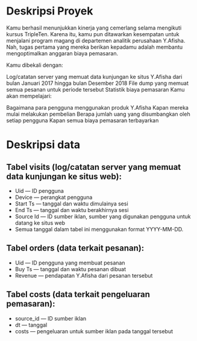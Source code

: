 # Deskripsi Proyek
Kamu berhasil menunjukkan kinerja yang cemerlang selama mengikuti kursus TripleTen.
Karena itu, kamu pun ditawarkan kesempatan untuk menjalani program magang di departemen analitik perusahaan Y.Afisha.
Nah, tugas pertama yang mereka berikan kepadamu adalah membantu mengoptimalkan anggaran biaya pemasaran. 

Kamu dibekali dengan:

Log/catatan server yang memuat data kunjungan ke situs Y.Afisha dari bulan Januari 2017 hingga bulan Desember 2018
File dump yang memuat semua pesanan untuk periode tersebut
Statistik biaya pemasaran
Kamu akan mempelajari: 

Bagaimana para pengguna menggunakan produk Y.Afisha
Kapan mereka mulai melakukan pembelian
Berapa jumlah uang yang disumbangkan oleh setiap pengguna
Kapan semua biaya pemasaran terbayarkan

# Deskripsi data
## Tabel visits (log/catatan server yang memuat data kunjungan ke situs web):
* Uid — ID pengguna
* Device — perangkat pengguna
* Start Ts — tanggal dan waktu dimulainya sesi
* End Ts — tanggal dan waktu berakhirnya sesi
* Source Id — ID sumber iklan, sumber yang digunakan pengguna untuk datang ke situs web
* Semua tanggal dalam tabel ini menggunakan format YYYY-MM-DD.

## Tabel orders (data terkait pesanan):
* Uid — ID pengguna yang membuat pesanan
* Buy Ts — tanggal dan waktu pesanan dibuat
* Revenue — pendapatan Y.Afisha dari pesanan tersebut

## Tabel costs (data terkait pengeluaran pemasaran):
* source_id — ID sumber iklan
* dt — tanggal
* costs — pengeluaran untuk sumber iklan pada tanggal tersebut
